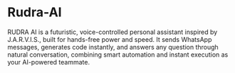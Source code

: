 # Rudra-AI
RUDRA AI is a futuristic, voice-controlled personal assistant inspired by J.A.R.V.I.S., built for hands-free power and speed. It sends WhatsApp messages, generates code instantly, and answers any question through natural conversation, combining smart automation and instant execution as your AI-powered teammate.
